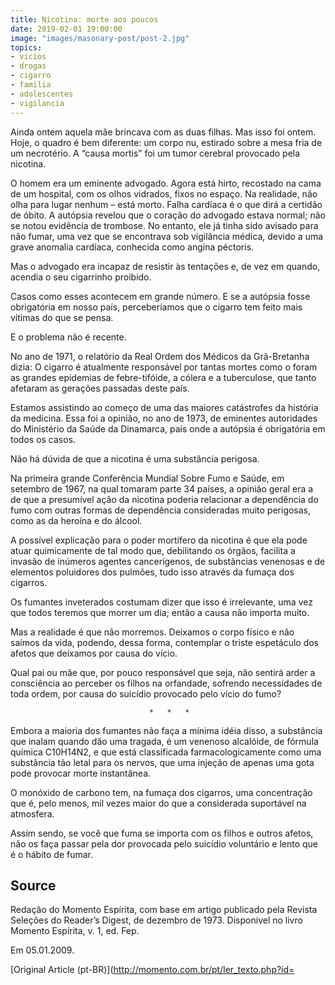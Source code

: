```yaml
---
title: Nicotina: morte aos poucos
date: 2019-02-01 19:00:00
image: "images/masonary-post/post-2.jpg"
topics: 
- vicios
- drogas
- cigarro
- familia
- adolescentes
- vigilancia
---
```


Ainda ontem aquela mãe brincava com as duas filhas. Mas isso foi ontem.
Hoje, o quadro é bem diferente: um corpo nu, estirado sobre a mesa fria de um
necrotério. A “causa mortis” foi um tumor cerebral provocado pela nicotina.

O homem era um eminente advogado. Agora está hirto, recostado na cama
de um hospital, com os olhos vidrados, fixos no espaço. Na realidade, não olha
para lugar nenhum – está morto. Falha cardíaca é o que dirá a certidão de
óbito. A autópsia revelou que o coração do advogado estava normal; não se notou
evidência de trombose. No entanto, ele já tinha sido avisado para não fumar,
uma vez que se encontrava sob vigilância médica, devido a uma grave anomalia
cardíaca, conhecida como angina péctoris.

Mas o advogado era incapaz de resistir às tentações e, de vez em
quando, acendia o seu cigarrinho proibido.

Casos como esses acontecem em grande número. E se a autópsia fosse
obrigatória em nosso país, perceberíamos que o cigarro tem feito mais vítimas
do que se pensa.

E o problema não é recente.

No ano de 1971, o relatório da Real Ordem dos Médicos da Grã-Bretanha
dizia: O cigarro é atualmente responsável por tantas mortes como o foram as
grandes epidemias de febre-tifóide, a cólera e a tuberculose, que tanto
afetaram as gerações passadas deste país.

Estamos assistindo ao começo de uma das maiores catástrofes da história
da medicina. Essa foi a opinião, no ano de 1973, de eminentes autoridades do
Ministério da Saúde da Dinamarca, país onde a autópsia é obrigatória em todos
os casos.

Não há dúvida de que a nicotina é uma substância perigosa.

Na primeira grande Conferência Mundial Sobre Fumo e Saúde, em setembro
de 1967, na qual tomaram parte 34 países, a opinião geral era a de que a
presumível ação da nicotina poderia relacionar a dependência do fumo com outras
formas de dependência consideradas muito perigosas, como as da heroína e do
álcool.

A possível explicação para o poder mortífero da nicotina é que ela pode
atuar quimicamente de tal modo que, debilitando os órgãos, facilita a invasão
de inúmeros agentes cancerígenos, de substâncias venenosas e de elementos
poluidores dos pulmões, tudo isso através da fumaça dos cigarros.

Os fumantes inveterados costumam dizer que isso é irrelevante, uma vez
que todos teremos que morrer um dia; então a causa não importa muito.

Mas a realidade é que não morremos. Deixamos o corpo físico e não
saímos da vida, podendo, dessa forma, contemplar o triste espetáculo dos afetos
que deixamos por causa do vício.

Qual pai ou mãe que, por pouco responsável que seja, não sentirá arder
a consciência ao perceber os filhos na orfandade, sofrendo necessidades de toda
ordem, por causa do suicídio provocado pelo vício do fumo?

                                   *   *   *

Embora a maioria dos fumantes não faça a mínima idéia disso, a
substância que inalam quando dão uma tragada, é um venenoso alcalóide, de
fórmula química C10H14N2, e que está classificada farmacologicamente como uma
substância tão letal para os nervos, que uma injeção de apenas uma gota pode
provocar morte instantânea.

O monóxido de carbono tem, na fumaça dos cigarros, uma concentração que
é, pelo menos, mil vezes maior do que a considerada suportável na atmosfera.

Assim sendo, se você que fuma se importa com os filhos e outros afetos,
não os faça passar pela dor provocada pelo suicídio voluntário e lento que é o
hábito de fumar.

## Source
Redação do Momento Espírita, com base em artigo publicado
pela Revista Seleções do Reader’s Digest, de dezembro de 1973.
Disponível no livro Momento Espírita, v. 1, ed. Fep.

Em 05.01.2009.

[Original Article (pt-BR)](http://momento.com.br/pt/ler_texto.php?id=
